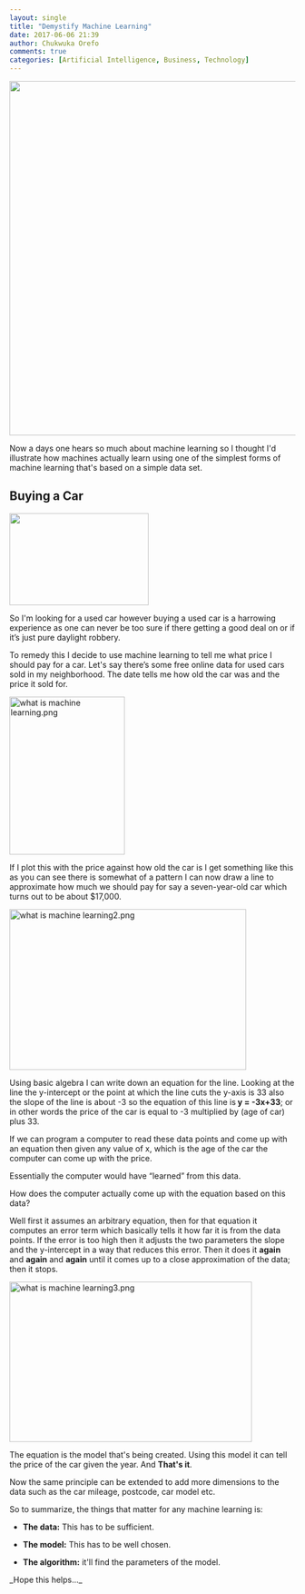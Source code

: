 ```yaml
---
layout: single
title: "Demystify Machine Learning"
date: 2017-06-06 21:39
author: Chukwuka Orefo
comments: true
categories: [Artificial Intelligence, Business, Technology]
---
```

<b><img title="" src="https://apragmatic.files.wordpress.com/2018/08/null2.png" alt="" width="624"  /></b>

Now a days one hears so much about machine learning so I thought I'd illustrate how machines actually learn using one of the simplest forms of machine learning that's based on a simple data set.
<h2>Buying a Car</h2>
<img title="" src="https://apragmatic.files.wordpress.com/2018/08/image7.png" alt="" width="245" height="162" />

So I'm looking for a used car however buying a used car is a harrowing experience as one can never be too sure if there getting a good deal on or if it’s just pure daylight robbery.

To remedy this I decide to use machine learning to tell me what price I should pay for a car. Let's say there’s some free online data for used cars sold in my neighborhood. The date tells me how old the car was and the price it sold for.

<img class=" size-full wp-image-148 alignleft" src="https://apragmatic.files.wordpress.com/2018/08/what-is-machine-learning.png" alt="what is machine learning.png" width="203" height="278" />

If I plot this with the price against how old the car is I get something like this as you can see there is somewhat of a pattern I can now draw a line to approximate how much we should pay for say a seven-year-old car which turns out to be about $17,000.

<img class=" size-full wp-image-149 alignleft" src="https://apragmatic.files.wordpress.com/2018/08/what-is-machine-learning2.png" alt="what is machine learning2.png" width="417" height="283" />

Using basic algebra I can write down an equation for the line. Looking at the line the y-intercept or the point at which the line cuts the y-axis is 33 also the slope of the line is about -3 so the equation of this line is<b> y = -3x+33</b>; or in other words the price of the car is equal to -3 multiplied by (age of car) plus 33.

If we can program a computer to read these data points and come up with an equation then given any value of x, which is the age of the car the computer can come up with the price.

Essentially the computer would have “learned” from this data.

How does the computer actually come up with the equation based on this data?

Well first it assumes an arbitrary equation, then for that equation it computes an error term which basically tells it how far it is from the data points. If the error is too high then it adjusts the two parameters the slope and the y-intercept in a way that reduces this error. Then it does it <b>again</b> and <b>again</b> and <b>again</b> until it comes up to a close approximation of the data; then it stops.

<img class="alignnone size-full wp-image-150" src="https://apragmatic.files.wordpress.com/2018/08/what-is-machine-learning3.png" alt="what is machine learning3.png" width="427" height="282" />

The equation is the model that's being created. Using this model it can tell the price of the car given the year. And <b>That's it</b>.

Now the same principle can be extended to add more dimensions to the data such as the car mileage, postcode, car model etc.

So to summarize, the things that matter for any machine learning is:
<ul>
	<li><strong>The data:</strong> This has to be sufficient.</li>
</ul>
<ul>
	<li><strong>The model:</strong> This has to be well chosen.</li>
</ul>
<ul>
	<li><strong>The algorithm:</strong> it'll find the parameters of the model.</li>
</ul>
_Hope this helps..._

